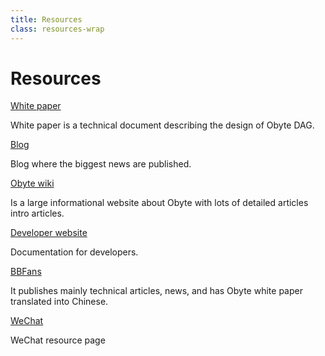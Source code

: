 ```yaml
---
title: Resources
class: resources-wrap
---
```


# Resources

<div class="resources-list">
    <div class="resource-block">
        <div class="img-block">
            <img src="/user/themes/obyte/assets/resources/resource1.svg" alt="">
        </div>
        <div class="info-block">
            <div class="title"><a href="/Byteball.pdf">White paper</a></div>
            <p>White paper is a technical document describing the design of Obyte DAG.</p>
        </div>
    </div>
    <!--div class="resource-block">
        <div class="img-block">
            <img src="/user/themes/obyte/assets/resources/resource2.svg" alt="">
        </div>
        <div class="info-block">
            <div class="title"><a href="https://press.obyte.org" target="_blank">Press kit</a></div>
            <p>A brief overview of Obyte for the media, logos, brand guide.</p>
        </div>
    </div-->
    <div class="resource-block">
        <div class="img-block">
            <img src="/user/themes/obyte/assets/resources/resource3.svg" alt="">
        </div>
        <div class="info-block">
            <div class="title"><a href="https://medium.com/obyte" target="_blank">Blog</a></div>
            <p>Blog where the biggest news are published.</p>
        </div>
    </div>
    <div class="resource-block">
        <div class="img-block">
            <img src="/user/themes/obyte/assets/resources/resource4.svg" alt="">
        </div>
        <div class="info-block">
            <div class="title"><a href="https://wiki.obyte.org" target="_blank">Obyte wiki</a></div>
            <p>Is a large informational website about Obyte with lots of detailed articles intro articles.</p>
        </div>
    </div>
    <div class="resource-block">
        <div class="img-block">
            <img src="/user/themes/obyte/assets/resources/resource5.svg" alt="">
        </div>
        <div class="info-block">
            <div class="title"><a href="https://developer.obyte.org" target="_blank">Developer website</a></div>
            <p>Documentation for developers.</p>
        </div>
    </div>
    <div class="resource-block">
        <div class="img-block">
            <img src="/user/themes/obyte/assets/resources/resource6.svg" alt="">
        </div>
        <div class="info-block">
            <div class="title"><a href="https://bbfans.org/" target="_blank">BBFans</a></div>
            <p>It publishes mainly technical articles, news, and has Obyte white paper translated into Chinese.</p>
        </div>
    </div>
    <div class="resource-block">
        <div class="img-block">
            <img src="/user/themes/obyte/assets/resources/resource7.svg" alt="">
        </div>
        <div class="info-block">
            <div class="title"><a href="https://mp.weixin.qq.com/s/JB0_MlK6w--D6pO5zPHAQQ" target="_blank">WeChat</a></div>
            <p>WeChat resource page</p>
        </div>
    </div>
</div>
